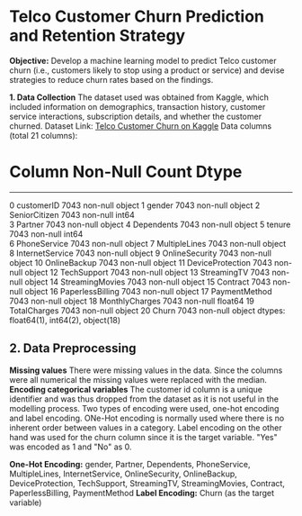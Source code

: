 # Telco Customer Churn Prediction and Retention Strategy
**Objective:**
Develop a machine learning model to predict Telco customer churn (i.e., customers likely to stop using a product or service) and devise strategies to reduce churn rates based on the findings.

**1. Data Collection**
The dataset used was obtained from Kaggle, which included information on demographics, transaction history, customer service interactions, subscription details, and whether the customer churned.
Dataset Link: [Telco Customer Churn on Kaggle](https://www.kaggle.com/datasets/blastchar/telco-customer-churn)
Data columns (total 21 columns):
 #   Column            Non-Null Count  Dtype  
---  ------            --------------  -----  
 0   customerID        7043 non-null   object 
 1   gender            7043 non-null   object 
 2   SeniorCitizen     7043 non-null   int64  
 3   Partner           7043 non-null   object 
 4   Dependents        7043 non-null   object 
 5   tenure            7043 non-null   int64  
 6   PhoneService      7043 non-null   object 
 7   MultipleLines     7043 non-null   object 
 8   InternetService   7043 non-null   object 
 9   OnlineSecurity    7043 non-null   object 
 10  OnlineBackup      7043 non-null   object 
 11  DeviceProtection  7043 non-null   object 
 12  TechSupport       7043 non-null   object 
 13  StreamingTV       7043 non-null   object 
 14  StreamingMovies   7043 non-null   object 
 15  Contract          7043 non-null   object 
 16  PaperlessBilling  7043 non-null   object 
 17  PaymentMethod     7043 non-null   object 
 18  MonthlyCharges    7043 non-null   float64
 19  TotalCharges      7043 non-null   object 
 20  Churn             7043 non-null   object 
dtypes: float64(1), int64(2), object(18)

## 2. Data Preprocessing
**Missing values**
There were missing values in the data. Since the columns were all numerical the missing values were replaced with the median.
**Encoding categorical variables**
The customer id column is a unique identifier and was thus dropped from the dataset as it is not useful in the modelling process.
Two types of encoding were used, one-hot encoding and label encoding. ONe-Hot encoding is normally used where there is no inherent order between values in a category. Label encoding on the other hand was used for the churn column since it is the target variable. "Yes" was encoded as 1 and "No" as 0.

**One-Hot Encoding:** gender, Partner, Dependents, PhoneService, MultipleLines, InternetService, OnlineSecurity, OnlineBackup, DeviceProtection, TechSupport, StreamingTV, StreamingMovies, Contract, PaperlessBilling, PaymentMethod
**Label Encoding:** Churn (as the target variable)
